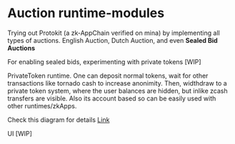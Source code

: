 # Auction runtime-modules

Trying out Protokit (a zk-AppChain verified on mina) by implementing all types of auctions.
English Auction, Dutch Auction, and even **Sealed Bid Auctions**

For enabling sealed bids, experimenting with private tokens [WIP]

PrivateToken runtime.
One can deposit normal tokens, wait for other transactions like tornado cash to increase anonimity. Then, widthdraw to a private token system, where the user balances are hidden, but inlike zcash transfers are visible. Also its account based so can be easily used with other runtimes/zkApps.

Check this diagram for details [Link](https://www.tldraw.com/s/v2_c_eY_wik38jtjTM9CCJEOFb?viewport=-622%2C2805%2C4334%2C2251&page=page%3ABJuSPrIoJ9Xqmd4QazqKn)

UI [WIP]
